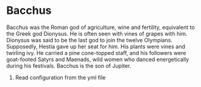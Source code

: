 # Bacchus

Bacchus was the Roman god of agriculture, wine and fertility, equivalent to the Greek god Dionysus. He is often seen with vines of grapes with him. Dionysus was said to be the last god to join the twelve Olympians. Supposedly, Hestia gave up her seat for him. His plants were vines and twirling ivy. He carried a pine cone-topped staff, and his followers were goat-footed Satyrs and Maenads, wild women who danced energetically during his festivals. Bacchus is the son of Jupiter.

1. Read configuration from the yml file